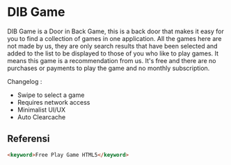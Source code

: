 # DIB Game
DIB Game is a Door in Back Game, this is a back door that makes it easy for you to find a collection of games in one application. All the games here are not made by us, they are only search results that have been selected and added to the list to be displayed to those of you who like to play games. It means this game is a recommendation from us. It's free and there are no purchases or payments to play the game and no monthly subscription.

Changelog :
- Swipe to select a game
- Requires network access
- Minimalist UI/UX
- Auto Clearcache

## Referensi 
``` html
<keyword>Free Play Game HTML5</keyword>
```

